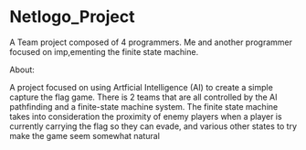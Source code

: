 # Netlogo_Project

A Team project composed of 4 programmers. Me and another programmer focused on imp,ementing the finite state machine. 

About:

A project focused on using Artficial Intelligence (AI) to create a simple capture the flag game. There is 2 teams that are all controlled by the AI pathfinding and a finite-state machine system. 
The finite state machine takes into consideration the proximity of enemy players when a player is currently carrying the flag so they can evade, and various other states to try make the game seem somewhat natural

